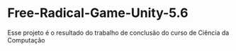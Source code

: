 # Free-Radical-Game-Unity-5.6

Esse projeto é o resultado do trabalho de conclusão do curso de Ciência da Computação
